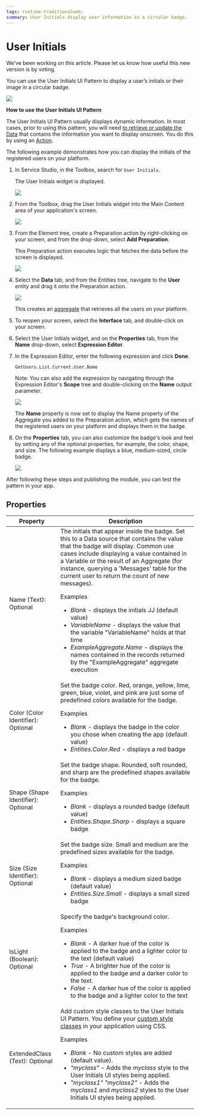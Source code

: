```yaml
---
tags: runtime-traditionalweb; 
summary: User Initials display user information in a circular badge.
---
```


# User Initials

<div class="info" markdown="1">

We’ve been working on this article. Please let us know how useful this new version is by voting.

</div>

You can use the User Initials UI Pattern to display a user’s initials or their image in a circular badge. 

![](<images/userinitials-image-4.png>)

**How to use the User Initials UI Pattern**

The User Initials UI Pattern usually displays dynamic information. In most cases, prior to using this pattern, you will need [to retrieve or update the Data](../../../../../develop/data/intro.md) that contains the information you want to display onscreen. You do this by using an [Action](../../../../../develop/logic/action-web.md).

The following example demonstrates how you can display the initials of the registered users on your platform.

1. In Service Studio, in the Toolbox, search for `User Initials`.

    The User Initials widget is displayed.

    ![](<images/userinitials-image-11.png>)

1. From the Toolbox, drag the User Initials widget into the Main Content area of your application's screen.

     ![](<images/userinitials-image-12.png>)

1. From the Element tree, create a Preparation action by right-clicking on your screen, and from the drop-down, select **Add Preparation**.

    This Preparation action executes logic that fetches the data before the screen is displayed.

     ![](<images/userinitials-image-13.png>)

1. Select the **Data** tab, and from the Entities tree, navigate to the **User** entity and drag it onto the Preparation action.

    ![](<images/userinitials-image-14.png>)

    This creates an [aggregate](https://success.outsystems.com/Documentation/11/Reference/OutSystems_Language/Data/Handling_Data/Queries/Aggregate) that retrieves all the users on your platform.

1. To reopen your screen, select the **Interface** tab, and double-click on your screen.

1. Select the User Initials widget, and on the **Properties** tab, from the **Name** drop-down, select **Expression Editor**.

1. In the Expression Editor, enter the following expression and click **Done**.

    `GetUsers.List.Current.User.Name`

    Note: You can also add the expression by navigating through the Expression Editor's **Scope** tree and double-clicking on the **Name** output parameter.

    ![](<images/userinitials-image-15.png>)
    
    The **Name** property is now set to display the Name property of the Aggregate you added to the Preparation action, which gets the names of the registered users on your platform and displays them in the badge.

1. On the **Properties** tab, you can also customize the badge's look and feel by setting any of the optional properties, for example, the color, shape, and size. The following example displays a blue, medium-sized, circle badge.  

    ![](<images/userinitials-image-10.png>)  

After following these steps and publishing the module, you can test the pattern in your app.

## Properties

| Property |  Description |
|---|---|
| Name (Text): Optional  |  The initials that appear inside the badge. Set this to a Data source that contains the value that the badge will display. Common use cases include displaying a value contained in a Variable or the result of an Aggregate (for instance, querying a 'Messages' table for the current user to return the count of new messages). <p>Examples <ul><li>_Blank_ - displays the initials JJ (default value)</li><li>_VariableName_ - displays the value that the variable "VariableName" holds at that time </li><li>_ExampleAggregate.Name_ - displays the names contained in the records returned by the "ExampleAggregate" aggregate execution</li></ul></p> | 
| Color (Color Identifier): Optional  | Set the badge color. Red, orange, yellow, lime, green, blue, violet, and pink are just some of predefined colors available for the badge. <p>Examples <ul><li>_Blank_ - displays the badge in the color you chose when creating the app (default value)</li><li>_Entities.Color.Red_ - displays a red badge</li></ul></p> | 
| Shape (Shape Identifier): Optional| Set the badge shape. Rounded, soft rounded, and sharp are the predefined shapes available for the badge. <p>Examples <ul><li>_Blank_ - displays a rounded badge (default value)</li><li>_Entities.Shape.Sharp_ - displays a square badge</li></ul></p>| 
| Size (Size Identifier): Optional  | Set the badge size. Small and medium are the predefined sizes available for the badge. <p>Examples <ul><li>_Blank_ - displays a medium sized badge (default value)</li><li>_Entities.Size.Small_ - displays a small sized badge</li></ul></p> | |
| IsLight (Boolean): Optional  | Specify the badge's background color. <p>Examples <ul><li>_Blank_ - A darker hue of the color is applied to the badge and a lighter color to the text (default value)</li><li>_True_ - A brighter hue of the color is applied to the badge and a darker color to the text.</li><li>_False_ - A darker hue of the color is applied to the badge and a lighter color to the text</li></ul></p> |
| ExtendedClass (Text): Optional |  Add custom style classes to the User Initials UI Pattern. You define your [custom style classes](../../../../../develop/ui/look-feel/css.md) in your application using CSS. <p>Examples <ul><li>_Blank_ - No custom styles are added (default value).</li><li>_"myclass"_ - Adds the _myclass_ style to the User Initials UI styles being applied.</li><li>_"myclass1" "myclass2"_ - Adds the _myclass1_ and _myclass2_ styles to the User Initials UI styles being applied.</li></ul></p> |
